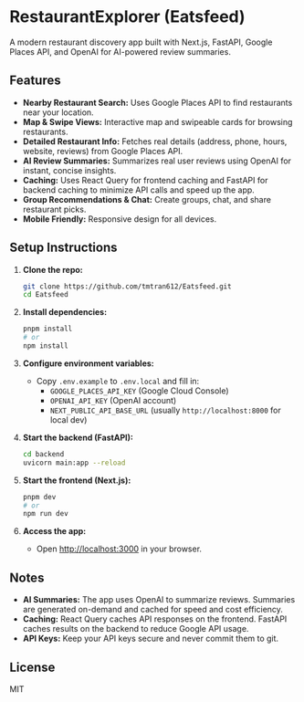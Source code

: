 # RestaurantExplorer (Eatsfeed)

A modern restaurant discovery app built with Next.js, FastAPI, Google Places API, and OpenAI for AI-powered review summaries.

## Features
- **Nearby Restaurant Search:** Uses Google Places API to find restaurants near your location.
- **Map & Swipe Views:** Interactive map and swipeable cards for browsing restaurants.
- **Detailed Restaurant Info:** Fetches real details (address, phone, hours, website, reviews) from Google Places API.
- **AI Review Summaries:** Summarizes real user reviews using OpenAI for instant, concise insights.
- **Caching:** Uses React Query for frontend caching and FastAPI for backend caching to minimize API calls and speed up the app.
- **Group Recommendations & Chat:** Create groups, chat, and share restaurant picks.
- **Mobile Friendly:** Responsive design for all devices.

## Setup Instructions

1. **Clone the repo:**
   ```sh
   git clone https://github.com/tmtran612/Eatsfeed.git
   cd Eatsfeed
   ```

2. **Install dependencies:**
   ```sh
   pnpm install
   # or
   npm install
   ```

3. **Configure environment variables:**
   - Copy `.env.example` to `.env.local` and fill in:
     - `GOOGLE_PLACES_API_KEY` (Google Cloud Console)
     - `OPENAI_API_KEY` (OpenAI account)
     - `NEXT_PUBLIC_API_BASE_URL` (usually `http://localhost:8000` for local dev)

4. **Start the backend (FastAPI):**
   ```sh
   cd backend
   uvicorn main:app --reload
   ```

5. **Start the frontend (Next.js):**
   ```sh
   pnpm dev
   # or
   npm run dev
   ```

6. **Access the app:**
   - Open [http://localhost:3000](http://localhost:3000) in your browser.

## Notes
- **AI Summaries:** The app uses OpenAI to summarize reviews. Summaries are generated on-demand and cached for speed and cost efficiency.
- **Caching:** React Query caches API responses on the frontend. FastAPI caches results on the backend to reduce Google API usage.
- **API Keys:** Keep your API keys secure and never commit them to git.

## License
MIT
